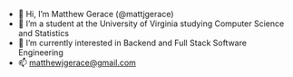 - 👋 Hi, I’m Matthew Gerace (@mattjgerace)
- 👀 I’m a student at the University of Virginia studying Computer Science and Statistics
- 🌱 I’m currently interested in Backend and Full Stack Software Engineering
- 📫 matthewjgerace@gmail.com

<!---
mattjgerace/mattjgerace is a ✨ special ✨ repository because its `README.md` (this file) appears on your GitHub profile.
You can click the Preview link to take a look at your changes.
--->
